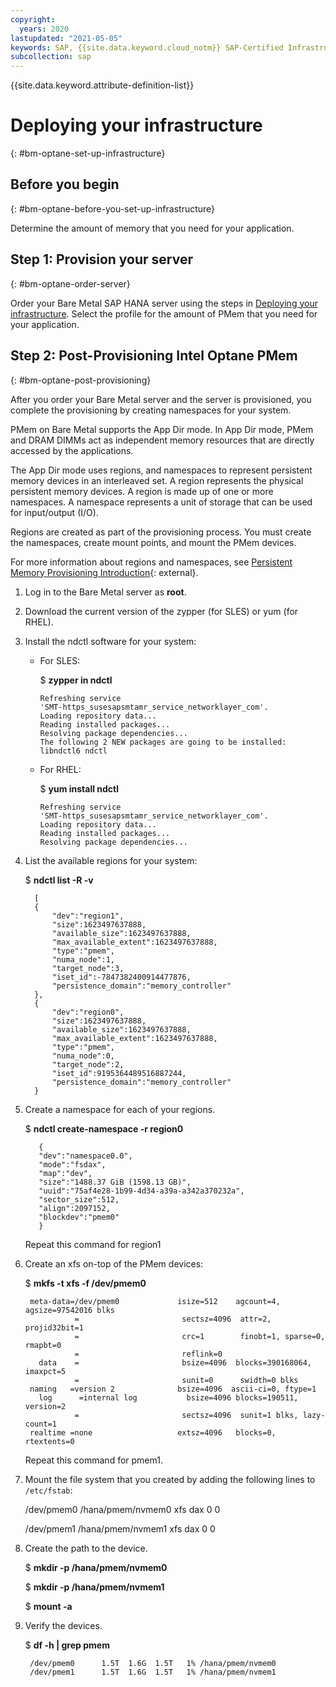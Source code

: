 ```yaml
---
copyright:
  years: 2020
lastupdated: "2021-05-05"
keywords: SAP, {{site.data.keyword.cloud_notm}} SAP-Certified Infrastructure, {{site.data.keyword.ibm_cloud_sap}}, SAP Workloads
subcollection: sap
---
```


{{site.data.keyword.attribute-definition-list}}


# Deploying your infrastructure
{: #bm-optane-set-up-infrastructure}

## Before you begin
{: #bm-optane-before-you-set-up-infrastructure}

Determine the amount of memory that you need for your application.

## Step 1: Provision your server
{: #bm-optane-order-server}

Order your Bare Metal SAP HANA server using the steps in [Deploying your infrastructure](/docs/sap?topic=sap-bm-set-up-infrastructure). Select the profile for the amount of PMem that you need for your application.

## Step 2: Post-Provisioning Intel Optane PMem
{: #bm-optane-post-provisioning}

After you order your Bare Metal server and the server is provisioned, you complete the provisioning by creating namespaces for your system.

PMem on Bare Metal supports the App Dir mode. In App Dir mode, PMem and DRAM DIMMs act as independent memory resources that are directly accessed by the applications.

The App Dir mode uses regions, and namespaces to represent persistent memory devices in an interleaved set. A region represents the physical persistent memory devices. A region is made up of one or more namespaces. A namespace represents a unit of storage that can be used for input/output (I/O).

Regions are created as part of the provisioning process. You must create the namespaces, create mount points, and mount the PMem devices.

For more information about regions and namespaces, see [Persistent Memory Provisioning Introduction](https://www.intel.com/content/www/us/en/developer/overview.html){: external}.

1. Log in to the Bare Metal server as **root**.

1. Download the current version of the zypper (for SLES) or yum (for RHEL).

1.  Install the ndctl software for your system:
    *	For SLES:

        $ **zypper in ndctl**

            Refreshing service
            'SMT-https_susesapsmtamr_service_networklayer_com'.
            Loading repository data...
            Reading installed packages...
            Resolving package dependencies...
            The following 2 NEW packages are going to be installed:
            libndctl6 ndctl

    *	For RHEL:

        $ **yum install ndctl**

            Refreshing service
            'SMT-https_susesapsmtamr_service_networklayer_com'.
            Loading repository data...
            Reading installed packages...
            Resolving package dependencies...

1.  List the available regions for your system:

      $ **ndctl list -R -v**

          [
          {
              "dev":"region1",
              "size":1623497637888,
              "available_size":1623497637888,
              "max_available_extent":1623497637888,
              "type":"pmem",
              "numa_node":1,
              "target_node":3,
              "iset_id":-7847382400914477876,
              "persistence_domain":"memory_controller"
          },
          {
              "dev":"region0",
              "size":1623497637888,
              "available_size":1623497637888,
              "max_available_extent":1623497637888,
              "type":"pmem",
              "numa_node":0,
              "target_node":2,
              "iset_id":9195364489516887244,
              "persistence_domain":"memory_controller"
          }


1. Create a namespace for each of your regions.

      $ **ndctl create-namespace -r region0**

          {
          "dev":"namespace0.0",
          "mode":"fsdax",
          "map":"dev",
          "size":"1488.37 GiB (1598.13 GB)",
          "uuid":"75af4e28-1b99-4d34-a39a-a342a370232a",
          "sector_size":512,
          "align":2097152,
          "blockdev":"pmem0"
          }

    Repeat this command for region1

1. Create an xfs on-top of the PMem devices:

    $ **mkfs -t xfs -f /dev/pmem0**

        meta-data=/dev/pmem0             isize=512    agcount=4, agsize=97542016 blks
                  =                       sectsz=4096  attr=2, projid32bit=1
                  =                       crc=1        finobt=1, sparse=0, rmapbt=0
                  =                       reflink=0
          data    =                       bsize=4096  blocks=390168064, imaxpct=5
                  =                       sunit=0      swidth=0 blks
        naming   =version 2              bsize=4096  ascii-ci=0, ftype=1
          log      =internal log           bsize=4096 blocks=190511, version=2
                  =                       sectsz=4096  sunit=1 blks, lazy-count=1
        realtime =none                   extsz=4096   blocks=0, rtextents=0

    Repeat this command for pmem1.

1. Mount the file system that you created by adding the following lines to ``/etc/fstab``:

   /dev/pmem0 /hana/pmem/nvmem0 xfs dax 0 0

   /dev/pmem1 /hana/pmem/nvmem1 xfs dax 0 0


1. Create the path to the device.

    $ **mkdir -p /hana/pmem/nvmem0**

    $ **mkdir -p /hana/pmem/nvmem1**

    $ **mount -a**


1. Verify the devices.

   $ **df -h | grep pmem**

        /dev/pmem0      1.5T  1.6G  1.5T   1% /hana/pmem/nvmem0
        /dev/pmem1      1.5T  1.6G  1.5T   1% /hana/pmem/nvmem1
